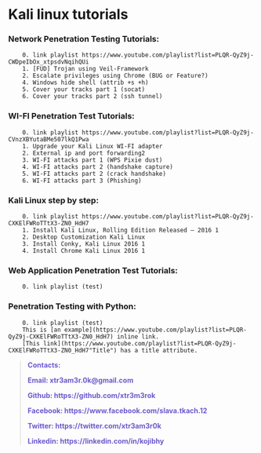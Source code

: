 # Kali linux tutorials
<h3>Network Penetration Testing Tutorials:</h3>

        0. link playlist https://www.youtube.com/playlist?list=PLQR-QyZ9j-CWDpeIbOx_xtpsdvNqihQUi
        1. [FUD] Trojan using Veil-Framework
        2. Escalate privileges using Chrome (BUG or Feature?)
        4. Windows hide shell (attrib +s +h)
        5. Cover your tracks part 1 (socat)
        6. Cover your tracks part 2 (ssh tunnel)

<h3>WI-FI Penetration Test Tutorials:</h3>

        0. link playlist https://www.youtube.com/playlist?list=PLQR-QyZ9j-CVnzXBYutaBMe507lkQ1Pwa
        1. Upgrade your Kali Linux WI-FI adapter
        2. External ip and port forwarding2
        3. WI-FI attacks part 1 (WPS Pixie dust)
        4. WI-FI attacks part 2 (handshake capture)
        5. WI-FI attacks part 2 (crack handshake)
        6. WI-FI attacks part 3 (Phishing) 

<h3>Kali Linux step by step:</h3>

        0. link playlist https://www.youtube.com/playlist?list=PLQR-QyZ9j-CXKElFWRoTTtX3-ZN0_HdH7
        1. Install Kali Linux, Rolling Edition Released – 2016 1 
        2. Desktop Customization Kali Linux
        3. Install Conky, Kali Linux 2016 1
        4. Install Chrome Kali Linux 2016 1
 
 <h3>Web Application Penetration Test Tutorials:</h3>
        
        0. link playlist (test)
        
<h3>Penetration Testing with Python:</h3>
        
        0. link playlist (test)
        This is [an example](https://www.youtube.com/playlist?list=PLQR-QyZ9j-CXKElFWRoTTtX3-ZN0_HdH7) inline link.
        [This link](https://www.youtube.com/playlist?list=PLQR-QyZ9j-CXKElFWRoTTtX3-ZN0_HdH7"Title") has a title attribute.
        
        
<blockquote>
    <font color='#6A5ACD'>
        <p><strong>Contacts:</strong></p>
        <p><strong>Email: xtr3am3r.0k@gmail.com</strong></p>
        <p><strong>Github: https://github.com/xtr3m3rok</strong></p>
        <p><strong><strong>Facebook: https://www.facebook.com/slava.tkach.12</strong></p>
        <p><strong>Twitter: https://twitter.com/xtr3am3r0k</strong></p>  
        <p><strong>Linkedin: https://linkedin.com/in/kojibhy</strong></p>
    </font>
</blockquote>
